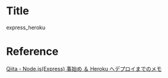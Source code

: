 # Title

express_heroku

# Reference

[Qiita - Node.js(Express) 事始め ＆ Heroku へデプロイまでのメモ](https://qiita.com/hkusu/items/e46de8c446840c50aefe)